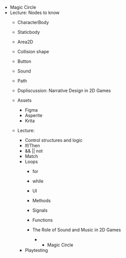 - Magic Circle
- Lecture: Nodes to know
  - CharacterBody
  - Staticbody
  - Area2D
  - Collision shape
  - Button
  - Sound
  - Path

  - Dspliscussion: Narrative Design in 2D Games
  - Assets
    - Figma
    - Asperite
    - Krita
  - Lecture:
    - Control structures and logic
    - If/Then
    - && || not
    - Match
    - Loops
      - for
      - while
      - UI
      - Methods
      - Signals
      - Functions
      - The Role of Sound and Music in 2D Games

          - - Magic Circle
    - Playtesting
